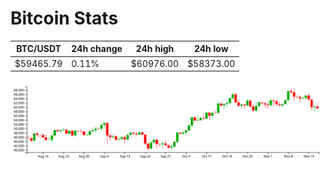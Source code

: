 # Bitcoin Stats

BTC/USDT|24h change|24h high|24h low|
|---|---|---|---|
|$59465.79|0.11%|$60976.00|$58373.00|

<img src="./chart.svg">
